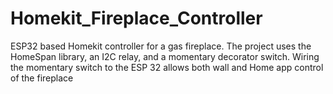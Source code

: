 # Homekit_Fireplace_Controller

ESP32 based Homekit controller for a gas fireplace. The project uses the HomeSpan library, an I2C relay, and a momentary decorator switch.  Wiring the momentary switch to the ESP 32 allows both wall and Home app control of the fireplace
